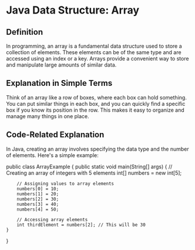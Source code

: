 # Java Data Structure: Array

## Definition
In programming, an array is a fundamental data structure used to store a collection of elements. These elements can be of the same type and are accessed using an index or a key. Arrays provide a convenient way to store and manipulate large amounts of similar data.

## Explanation in Simple Terms
Think of an array like a row of boxes, where each box can hold something. You can put similar things in each box, and you can quickly find a specific box if you know its position in the row. This makes it easy to organize and manage many things in one place.

## Code-Related Explanation
In Java, creating an array involves specifying the data type and the number of elements. Here's a simple example:


public class ArrayExample {
    public static void main(String[] args) {
        // Creating an array of integers with 5 elements
        int[] numbers = new int[5];

        // Assigning values to array elements
        numbers[0] = 10;
        numbers[1] = 20;
        numbers[2] = 30;
        numbers[3] = 40;
        numbers[4] = 50;

        // Accessing array elements
        int thirdElement = numbers[2]; // This will be 30
    }
}
